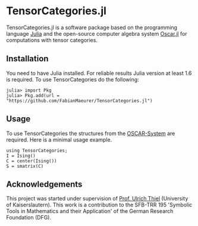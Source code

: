 # TensorCategories.jl

TensorCategories.jl is a software package based on the programming language [Julia](https://julialang.org) and the open-source computer algebra system [Oscar.jl](https://github.com/oscar-system/Oscar.jl) for computations with tensor categories. 

## Installation

You need to have Julia installed. For reliable results Julia version at least 1.6 is required. To use TensorCategories
do the following:

```julia-repl
julia> import Pkg
julia> Pkg.add(url = "https://github.com/FabianMaeurer/TensorCategories.jl")
```

## Usage

To use TensorCategories the structures from the [OSCAR-System](https://github.com/oscar-system/Oscar.jl) are required. Here is a minimal usage example.

```@repl
using TensorCategories;
I = Ising()
C = center(Ising())
S = smatrix(C)
```

## Acknowledgements

This project was started under supervision of [Prof. Ulrich Thiel](https://ulthiel.com/math/)  (University of Kaiserslautern). This work is a
contribution to the SFB-TRR 195 'Symbolic Tools in Mathematics and their
Application' of the German Research Foundation (DFG).

